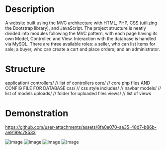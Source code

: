 # Description
A website built using the MVC architecture with HTML, PHP, CSS (utilizing the Bootstrap library), and JavaScript. The project structure is neatly divided into modules following the MVC pattern, with each page having its own Model, Controller, and View. Interaction with the database is handled via MySQL. There are three available roles: a seller, who can list items for sale; a buyer, who can create a cart and place orders; and an administrator.

# Structure
application/
	controllers/
		// list of controllers
	core/
		// core php files AND CONFIG FILE FOR DATABASE
	css/ 
		// css style
	includes/
		// navbar
	models/
		// list of models
	uploads/
		// folder for uploaded files
	views/ 
		// list of views

# Demonstration 

https://github.com/user-attachments/assets/8fa0e070-aa35-48d7-b86b-ae9199c78533

![image](https://github.com/user-attachments/assets/90398a55-eb14-48ac-8b8e-adb1d99b9465)
![image](https://github.com/user-attachments/assets/ba2f659c-6bfc-4b98-98c3-308ded64efda)
![image](https://github.com/user-attachments/assets/58153ebc-5989-424a-b2d4-ce9a0b78dfd5)
![image](https://github.com/user-attachments/assets/ea743b68-5b50-45f8-b647-093598945465)


